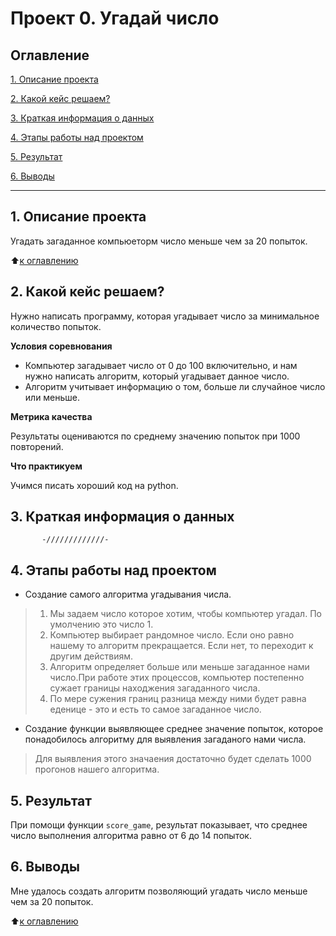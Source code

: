 # **Проект 0. Угадай число**

## **Оглавление**
[1. Описание проекта](#Оглавление)

[2. Какой кейс решаем?](#Какой_кейс_решаем?)

[3. Краткая информация о данных](#Краткая_информация_о_данных)

[4. Этапы работы над проектом](#Этапы_работы_над_проектом)

[5. Результат](#Результат)

[6. Выводы](#Выводы)

---


## **1. Описание проекта**
Угадать загаданное компьюеторм число меньше чем за 20 попыток.

:arrow_up:[к оглавлению](#Оглавление)

## **2. Какой кейс решаем?** <a name="Какой_кейс_решаем?"></a>
Нужно написать программу, которая угадывает число за минимальное количество попыток.

 **Условия соревнования**
 - Компьютер загадывает число от 0 до 100 включительно, и нам нужно написать алгоритм, который угадывает данное число.
 - Алгоритм учитывает информацию о том, больше ли случайное число или меньше.

 **Метрика качества**

 Результаты оцениваются по среднему значению попыток при 1000 повторений.

 **Что практикуем**

 Учимся писать хороший код на python.


## **3. Краткая информация о данных** <a name="Краткая_информация_о_данных"></a>
           -/////////////-

## **4. Этапы работы над проектом** <a name="Этапы_работы_над_проектом"></a>
-  Создание самого алгоритма угадывания числа.
> 1. Мы задаем число которое хотим, чтобы компьютер угадал. По умолчению это число 1.
> 2. Компьютер выбирает рандомное число. Если оно равно нашему то алгоритм прекращается. Если нет, то переходит к другим действиям.
> 3. Алгоритм определяет больше или меньше загаданное нами число.При работе этих процессов, компьютер постепенно сужает границы находжения загаданного числа.
> 4. По мере сужения границ разница между ними будет равна еденице - это и есть то самое загаданное число.
- Создание функции выявляющее среднее значение попыток, которое понадобилось алгоритму для выявления загаданого нами числа.

> Для выявления этого значаения достаточно будет сделать 1000 прогонов нашего алгоритма.



## **5. Результат** <a name="Результат"></a>
При помощи функции `score_game`, результат показывает, что среднее число выполнения алгоритма равно от 6 до 14 попыток.

## **6. Выводы** <a name="Выводы"></a>
Мне удалось создать алгоритм позволяющий угадать число меньше чем за 20 попыток.

:arrow_up:[к оглавлению](#Оглавление)
